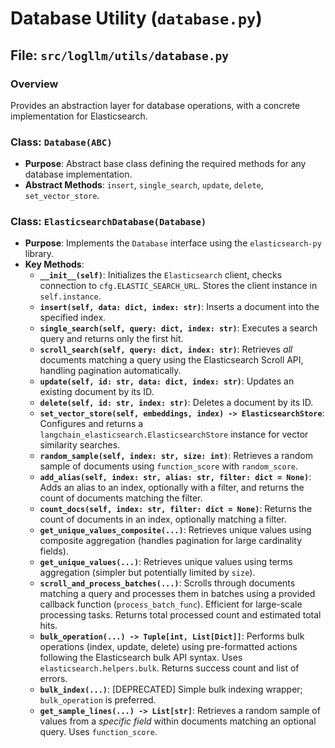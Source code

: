 # Database Utility (`database.py`)

## File: `src/logllm/utils/database.py`

### Overview

Provides an abstraction layer for database operations, with a concrete implementation for Elasticsearch.

### Class: `Database(ABC)`

- **Purpose**: Abstract base class defining the required methods for any database implementation.
- **Abstract Methods**: `insert`, `single_search`, `update`, `delete`, `set_vector_store`.

### Class: `ElasticsearchDatabase(Database)`

- **Purpose**: Implements the `Database` interface using the `elasticsearch-py` library.
- **Key Methods**:
  - **`__init__(self)`**: Initializes the `Elasticsearch` client, checks connection to `cfg.ELASTIC_SEARCH_URL`. Stores the client instance in `self.instance`.
  - **`insert(self, data: dict, index: str)`**: Inserts a document into the specified index.
  - **`single_search(self, query: dict, index: str)`**: Executes a search query and returns only the first hit.
  - **`scroll_search(self, query: dict, index: str)`**: Retrieves _all_ documents matching a query using the Elasticsearch Scroll API, handling pagination automatically.
  - **`update(self, id: str, data: dict, index: str)`**: Updates an existing document by its ID.
  - **`delete(self, id: str, index: str)`**: Deletes a document by its ID.
  - **`set_vector_store(self, embeddings, index) -> ElasticsearchStore`**: Configures and returns a `langchain_elasticsearch.ElasticsearchStore` instance for vector similarity searches.
  - **`random_sample(self, index: str, size: int)`**: Retrieves a random sample of documents using `function_score` with `random_score`.
  - **`add_alias(self, index: str, alias: str, filter: dict = None)`**: Adds an alias to an index, optionally with a filter, and returns the count of documents matching the filter.
  - **`count_docs(self, index: str, filter: dict = None)`**: Returns the count of documents in an index, optionally matching a filter.
  - **`get_unique_values_composite(...)`**: Retrieves unique values using composite aggregation (handles pagination for large cardinality fields).
  - **`get_unique_values(...)`**: Retrieves unique values using terms aggregation (simpler but potentially limited by `size`).
  - **`scroll_and_process_batches(...)`**: Scrolls through documents matching a query and processes them in batches using a provided callback function (`process_batch_func`). Efficient for large-scale processing tasks. Returns total processed count and estimated total hits.
  - **`bulk_operation(...) -> Tuple[int, List[Dict]]`**: Performs bulk operations (index, update, delete) using pre-formatted actions following the Elasticsearch bulk API syntax. Uses `elasticsearch.helpers.bulk`. Returns success count and list of errors.
  - **`bulk_index(...)`**: [DEPRECATED] Simple bulk indexing wrapper; `bulk_operation` is preferred.
  - **`get_sample_lines(...) -> List[str]`**: Retrieves a random sample of values from a _specific field_ within documents matching an optional query. Uses `function_score`.
